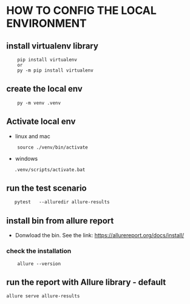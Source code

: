 # HOW TO CONFIG THE LOCAL ENVIRONMENT
## install virtualenv library
```
    pip install virtualenv
    or
    py -m pip install virtualenv

```

## create the local env
``` shell
    py -m venv .venv

```


## Activate local env
-  linux and mac
```
    source ./venv/bin/activate
```
 - windows
 ```
    .venv/scripts/activate.bat
```
## run the test scenario
```
   pytest   --alluredir allure-results

```
## install bin from allure report
- Donwload the bin. See the link: https://allurereport.org/docs/install/
### check the installation
```
    allure --version
```

## run the report with Allure library - default 
```
allure serve allure-results

```



